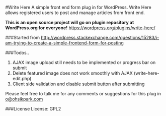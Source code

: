 #Write Here
A simple front end form plug in for WordPress.
Write Here allows registered users to post and manage articles from front end.

**This is an open source project will go on plugin repository at WordPress.org for everyone!**
https://wordpress.org/plugins/write-here/


###Started from
http://wordpress.stackexchange.com/questions/15283/i-am-trying-to-create-a-simple-frontend-form-for-posting

###Todos..

1. AJAX image upload still needs to be implemented or progress bar on submit
2. Delete featured image does not work smoothly with AJAX (write-here-edit.php)
3. Client side validation and disable submit button after submitting


Please feel free to talk me for any comments or suggestions for this plug in
o@ohsikpark.com

###License
License: GPL2